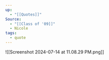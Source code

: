 ```yaml
---
up:
  - "[[Quotes]]"
Source:
  - "[[Class of '09]]"
  - Nicole
tags:
  - quote
---
```

![[Screenshot 2024-07-14 at 11.08.29 PM.png]]